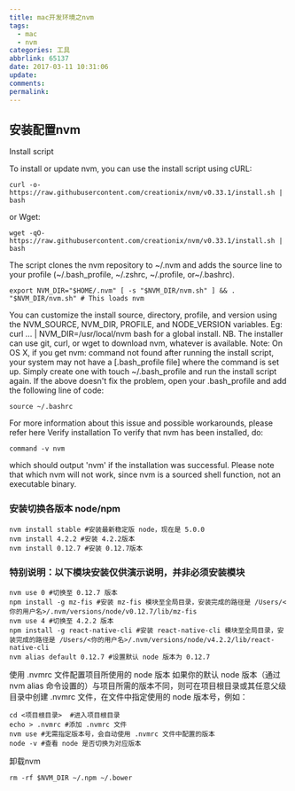 ```yaml
---
title: mac开发环境之nvm
tags:
  - mac
  - nvm
categories: 工具
abbrlink: 65137
date: 2017-03-11 10:31:06
update:
comments:
permalink:
---
```


## 安装配置nvm
Install script

To install or update nvm, you can use the install script using cURL:
```
curl -o- https://raw.githubusercontent.com/creationix/nvm/v0.33.1/install.sh | bash
```
or Wget:
```
wget -qO- https://raw.githubusercontent.com/creationix/nvm/v0.33.1/install.sh | bash
```
The script clones the nvm repository to ~/.nvm and adds the source line to your profile (~/.bash_profile, ~/.zshrc, ~/.profile, or~/.bashrc).
```
export NVM_DIR="$HOME/.nvm" [ -s "$NVM_DIR/nvm.sh" ] && . "$NVM_DIR/nvm.sh" # This loads nvm
```
You can customize the install source, directory, profile, and version using the NVM_SOURCE, NVM_DIR, PROFILE, and NODE_VERSION variables. Eg: curl ... | NVM_DIR=/usr/local/nvm bash for a global install.
NB. The installer can use git, curl, or wget to download nvm, whatever is available.
Note: On OS X, if you get nvm: command not found after running the install script, your system may not have a [.bash_profile file] where the command is set up. Simply create one with touch ~/.bash_profile and run the install script again.
If the above doesn't fix the problem, open your .bash_profile and add the following line of code:
```
source ~/.bashrc
```
For more information about this issue and possible workarounds, please refer here
Verify installation
To verify that nvm has been installed, do:
```
command -v nvm
```
which should output 'nvm' if the installation was successful. Please note that which nvm will not work, since nvm is a sourced shell function, not an executable binary.

### 安装切换各版本 node/npm
```
nvm install stable #安装最新稳定版 node，现在是 5.0.0
nvm install 4.2.2 #安装 4.2.2版本
nvm install 0.12.7 #安装 0.12.7版本
```
### 特别说明：以下模块安装仅供演示说明，并非必须安装模块
```
nvm use 0 #切换至 0.12.7 版本
npm install -g mz-fis #安装 mz-fis 模块至全局目录，安装完成的路径是 /Users/<你的用户名>/.nvm/versions/node/v0.12.7/lib/mz-fis
nvm use 4 #切换至 4.2.2 版本
npm install -g react-native-cli #安装 react-native-cli 模块至全局目录，安装完成的路径是 /Users/<你的用户名>/.nvm/versions/node/v4.2.2/lib/react-native-cli
nvm alias default 0.12.7 #设置默认 node 版本为 0.12.7
```
使用 .nvmrc 文件配置项目所使用的 node 版本
如果你的默认 node 版本（通过 nvm alias 命令设置的）与项目所需的版本不同，则可在项目根目录或其任意父级目录中创建 .nvmrc 文件，在文件中指定使用的 node 版本号，例如：
```
cd <项目根目录>  #进入项目根目录
echo > .nvmrc #添加 .nvmrc 文件
nvm use #无需指定版本号，会自动使用 .nvmrc 文件中配置的版本
node -v #查看 node 是否切换为对应版本
```
卸载nvm
```
rm -rf $NVM_DIR ~/.npm ~/.bower
```
